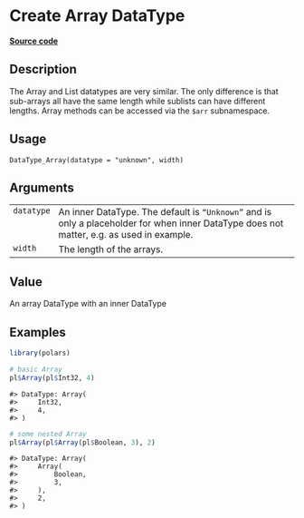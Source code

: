 

# Create Array DataType

[**Source code**](https://github.com/pola-rs/r-polars/tree/741f9cd2614b3302a4d033bcae447425e1b91191/R/datatype.R#L299)

## Description

The Array and List datatypes are very similar. The only difference is
that sub-arrays all have the same length while sublists can have
different lengths. Array methods can be accessed via the
<code style="white-space: pre;">$arr</code> subnamespace.

## Usage

<pre><code class='language-R'>DataType_Array(datatype = "unknown", width)
</code></pre>

## Arguments

<table>
<tr>
<td style="white-space: nowrap; font-family: monospace; vertical-align: top">
<code id="DataType_Array_:_datatype">datatype</code>
</td>
<td>
An inner DataType. The default is <code>“Unknown”</code> and is only a
placeholder for when inner DataType does not matter, e.g. as used in
example.
</td>
</tr>
<tr>
<td style="white-space: nowrap; font-family: monospace; vertical-align: top">
<code id="DataType_Array_:_width">width</code>
</td>
<td>
The length of the arrays.
</td>
</tr>
</table>

## Value

An array DataType with an inner DataType

## Examples

``` r
library(polars)

# basic Array
pl$Array(pl$Int32, 4)
```

    #> DataType: Array(
    #>     Int32,
    #>     4,
    #> )

``` r
# some nested Array
pl$Array(pl$Array(pl$Boolean, 3), 2)
```

    #> DataType: Array(
    #>     Array(
    #>         Boolean,
    #>         3,
    #>     ),
    #>     2,
    #> )
